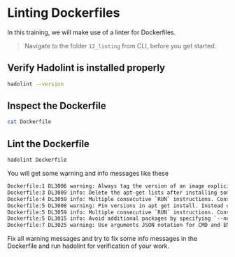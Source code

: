 # Linting Dockerfiles

In this training, we will make use of a linter for Dockerfiles.

>Navigate to the folder `12_linting` from CLI, before you get started.

## Verify Hadolint is installed properly

```bash
hadolint --version
```

## Inspect the Dockerfile

```bash
cat Dockerfile
```

## Lint the Dockerfile

```bash
hadolint Dockerfile
```

You will get some warning and info messages like these

```bash
Dockerfile:1 DL3006 warning: Always tag the version of an image explicitly
Dockerfile:3 DL3009 info: Delete the apt-get lists after installing something
Dockerfile:4 DL3059 info: Multiple consecutive `RUN` instructions. Consider consolidation.
Dockerfile:5 DL3008 warning: Pin versions in apt get install. Instead of `apt-get install <package>` use `apt-get install <package>=<version>`
Dockerfile:5 DL3059 info: Multiple consecutive `RUN` instructions. Consider consolidation.
Dockerfile:5 DL3015 info: Avoid additional packages by specifying `--no-install-recommends`
Dockerfile:7 DL3025 warning: Use arguments JSON notation for CMD and ENTRYPOINT arguments
```

Fix all warning messages and try to fix some info messages in the Dockerfile and run hadolint for verification of your work.
